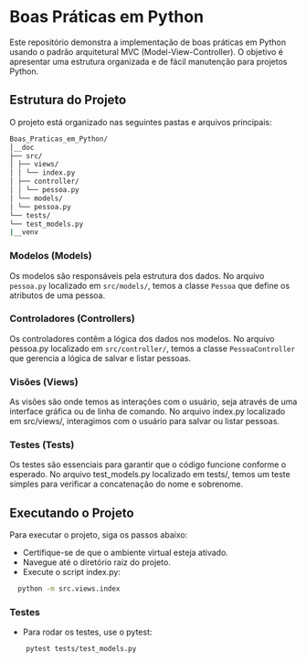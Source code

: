 # Boas Práticas em Python

Este repositório demonstra a implementação de boas práticas em Python usando o padrão arquitetural MVC (Model-View-Controller). O objetivo é apresentar uma estrutura organizada e de fácil manutenção para projetos Python.

## Estrutura do Projeto

O projeto está organizado nas seguintes pastas e arquivos principais:

```sh
Boas_Praticas_em_Python/
│__doc
├── src/
│ ├── views/
│ │ └── index.py
│ ├── controller/
│ │ └── pessoa.py
│ └── models/
│ └── pessoa.py
└── tests/
└── test_models.py
|__venv
```
### Modelos (Models)

Os modelos são responsáveis pela estrutura dos dados. No arquivo `pessoa.py` localizado em `src/models/`, temos a classe `Pessoa` que define os atributos de uma pessoa.

### Controladores (Controllers)

Os controladores contêm a lógica dos dados nos modelos. No arquivo pessoa.py localizado em `src/controller/`, temos a classe `PessoaController` que gerencia a lógica de salvar e listar pessoas.

### Visões (Views)
As visões são onde temos as interações com o usuário, seja através de uma interface gráfica ou de linha de comando. No arquivo index.py localizado em src/views/, interagimos com o usuário para salvar ou listar pessoas.

### Testes (Tests)
Os testes são essenciais para garantir que o código funcione conforme o esperado. No arquivo test_models.py localizado em tests/, temos um teste simples para verificar a concatenação do nome e sobrenome.

## Executando o Projeto

Para executar o projeto, siga os passos abaixo:

- Certifique-se de que o ambiente virtual esteja ativado.
- Navegue até o diretório raiz do projeto.
- Execute o script index.py:
```sh
  python -m src.views.index
```

### Testes

- Para rodar os testes, use o pytest:
```sh
    pytest tests/test_models.py
```
